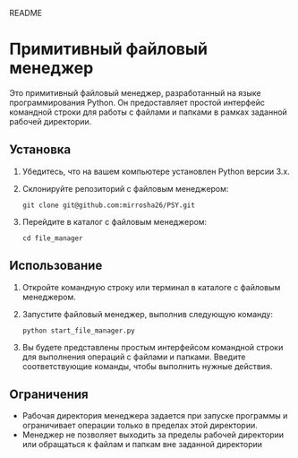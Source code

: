 README

# Примитивный файловый менеджер

Это примитивный файловый менеджер, разработанный на языке программирования Python. Он предоставляет простой интерфейс командной строки для работы с файлами и папками в рамках заданной рабочей директории.

## Установка

1. Убедитесь, что на вашем компьютере установлен Python версии 3.x.
2. Склонируйте репозиторий с файловым менеджером:

   ```
   git clone git@github.com:mirrosha26/PSY.git
   ```

3. Перейдите в каталог с файловым менеджером:

   ```
   cd file_manager
   ```

## Использование

1. Откройте командную строку или терминал в каталоге с файловым менеджером.
2. Запустите файловый менеджер, выполнив следующую команду:

   ```
   python start_file_manager.py
   ```

3. Вы будете представлены простым интерфейсом командной строки для выполнения операций с файлами и папками. Введите соответствующие команды, чтобы выполнить нужные действия.

## Ограничения

- Рабочая директория менеджера задается при запуске программы и ограничивает операции только в пределах этой директории.
- Менеджер не позволяет выходить за пределы рабочей директории или обращаться к файлам и папкам вне заданной директории